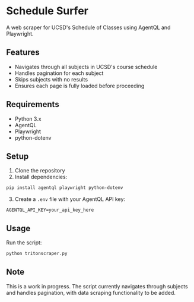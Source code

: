 # Schedule Surfer

A web scraper for UCSD's Schedule of Classes using AgentQL and Playwright.

## Features
- Navigates through all subjects in UCSD's course schedule
- Handles pagination for each subject
- Skips subjects with no results
- Ensures each page is fully loaded before proceeding

## Requirements
- Python 3.x
- AgentQL
- Playwright
- python-dotenv

## Setup
1. Clone the repository
2. Install dependencies:
```bash
pip install agentql playwright python-dotenv
```
3. Create a `.env` file with your AgentQL API key:
```
AGENTQL_API_KEY=your_api_key_here
```

## Usage
Run the script:
```bash
python tritonscraper.py
```

## Note
This is a work in progress. The script currently navigates through subjects and handles pagination, with data scraping functionality to be added.
